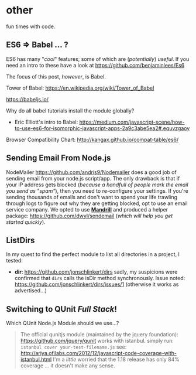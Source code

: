 # other

fun times with code.


## ES6 => Babel ... ?

ES6 has many "*cool*" features; some of which are (*potentially*) *useful*.
If you need an intro to these have a look at https://github.com/benjaminlees/Es6

The focus of this post, *however*, is Babel.

Tower of Babel: https://en.wikipedia.org/wiki/Tower_of_Babel


https://babeljs.io/

Why do all babel tutorials install the module globally?


+ Eric Elliott's intro to Babel:
https://medium.com/javascript-scene/how-to-use-es6-for-isomorphic-javascript-apps-2a9c3abe5ea2#.equvzgaoy

Browser Compatibility Chart: http://kangax.github.io/compat-table/es6/


## Sending Email From Node.js

NodeMailer https://github.com/andris9/Nodemailer does a good job
of sending email from your node.js script/app.
The only drawback is that if your IP address gets
blocked (*because a handfull of people mark the email you send as "spam"*),
then you need to re-configure your settings.
If you're sending thousands of emails and don't want to spend your life
trawling through logs to figure out why they are getting blocked,
opt to use an email service company.
We opted to use [**Mandrill**](https://www.mandrill.com/features/)
and produced a helper package: https://github.com/dwyl/sendemail
(*which will help you get started quickly*).



## ListDirs

In my quest to find the perfect module to list all
directories in a project, I tested:

+ **dir**: https://github.com/jonschlinkert/dirs
sadly, my suspicions were confirmed that `dirs` calls
the isDir method synchronously.
Issue noted: https://github.com/jonschlinkert/dirs/issues/1
(otherwise it works as advertised...)

## Switching to QUnit *Full Stack*!

Which QUnit Node.js Module should we use...?

> The official qunitjs module (maintained by the jquery foundation): https://github.com/jquery/qunit
works with istanbul. simply run: `istanbul cover your-test-filename.js`
> see: http://ariya.ofilabs.com/2012/12/javascript-code-coverage-with-istanbul.html
> I'm a *little* worried that the 1.18 release has only 84% coverage ... it doesn't make any sense.
